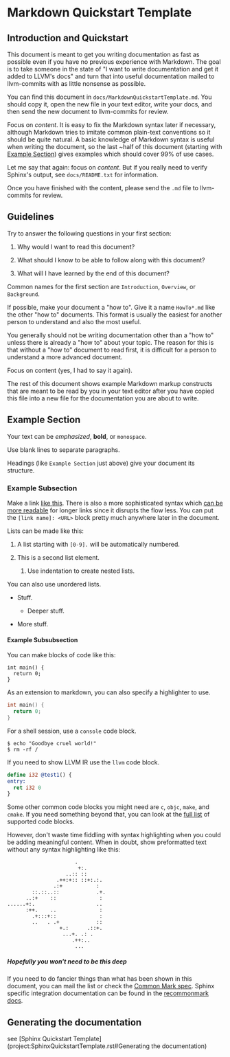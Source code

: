 # Markdown Quickstart Template

## Introduction and Quickstart

This document is meant to get you writing documentation as fast as possible
even if you have no previous experience with Markdown. The goal is to take
someone in the state of "I want to write documentation and get it added to
LLVM's docs" and turn that into useful documentation mailed to llvm-commits
with as little nonsense as possible.

You can find this document in `docs/MarkdownQuickstartTemplate.md`. You
should copy it, open the new file in your text editor, write your docs, and
then send the new document to llvm-commits for review.

Focus on *content*. It is easy to fix the Markdown syntax
later if necessary, although Markdown tries to imitate common
plain-text conventions so it should be quite natural. A basic knowledge of
Markdown syntax is useful when writing the document, so the last
~half of this document (starting with [Example Section](#example-section)) gives examples
which should cover 99% of use cases.

Let me say that again: focus on *content*. But if you really need to verify
Sphinx's output, see `docs/README.txt` for information.

Once you have finished with the content, please send the `.md` file to
llvm-commits for review.

## Guidelines

Try to answer the following questions in your first section:

1. Why would I want to read this document?

2. What should I know to be able to follow along with this document?

3. What will I have learned by the end of this document?

Common names for the first section are `Introduction`, `Overview`, or
`Background`.

If possible, make your document a "how to". Give it a name `HowTo*.md`
like the other "how to" documents. This format is usually the easiest
for another person to understand and also the most useful.

You generally should not be writing documentation other than a "how to"
unless there is already a "how to" about your topic. The reason for this
is that without a "how to" document to read first, it is difficult for a
person to understand a more advanced document.

Focus on content (yes, I had to say it again).

The rest of this document shows example Markdown markup constructs
that are meant to be read by you in your text editor after you have copied
this file into a new file for the documentation you are about to write.

## Example Section

Your text can be *emphasized*, **bold**, or `monospace`.

Use blank lines to separate paragraphs.

Headings (like `Example Section` just above) give your document its
structure.

### Example Subsection

Make a link [like this](https://llvm.org/). There is also a more
sophisticated syntax which [can be more readable] for longer links since
it disrupts the flow less. You can put the `[link name]: <URL>` block
pretty much anywhere later in the document.

[can be more readable]: http://en.wikipedia.org/wiki/LLVM

Lists can be made like this:

1. A list starting with `[0-9].` will be automatically numbered.

1. This is a second list element.

   1. Use indentation to create nested lists.

You can also use unordered lists.

* Stuff.

  + Deeper stuff.

* More stuff.

#### Example Subsubsection

You can make blocks of code like this:

```
int main() {
  return 0;
}
```

As an extension to markdown, you can also specify a highlighter to use.

``` C++
int main() {
  return 0;
}
```

For a shell session, use a `console` code block.

```console
$ echo "Goodbye cruel world!"
$ rm -rf /
```

If you need to show LLVM IR use the `llvm` code block.

``` llvm
define i32 @test1() {
entry:
  ret i32 0
}
```

Some other common code blocks you might need are `c`, `objc`, `make`,
and `cmake`. If you need something beyond that, you can look at the [full
list] of supported code blocks.

[full list]: http://pygments.org/docs/lexers/

However, don't waste time fiddling with syntax highlighting when you could
be adding meaningful content. When in doubt, show preformatted text
without any syntax highlighting like this:

                          .
                           +:.
                       ..:: ::
                    .++:+:: ::+:.:.
                   .:+           :
            ::.::..::            .+.
          ..:+    ::              :
    ......+:.                    ..
          :++.    ..              :
            .+:::+::              :
            ..   . .+            ::
                     +.:      .::+.
                      ...+. .: .
                         .++:..
                          ...

##### Hopefully you won't need to be this deep

If you need to do fancier things than what has been shown in this document,
you can mail the list or check the [Common Mark spec].  Sphinx specific
integration documentation can be found in the [recommonmark docs].

[Common Mark spec]: http://spec.commonmark.org/0.28/
[recommonmark docs]: http://recommonmark.readthedocs.io/en/latest/index.html

## Generating the documentation

see [Sphinx Quickstart Template](project:SphinxQuickstartTemplate.rst#Generating the documentation)

